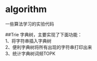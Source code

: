 # algorithm
一些算法学习的实验代码

##Trie
字典树，主要实现了下面功能：      
1、将字符串插入字典树     
2、便利字典树将所有出现的字符串打印出来    
3、统计字典树词频TOPK   

